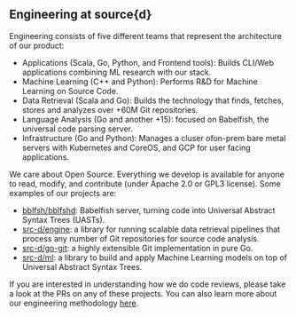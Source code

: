 ## Engineering at source{d}

Engineering consists of five different teams that represent the architecture of our product:

- Applications (Scala, Go, Python, and Frontend tools): Builds CLI/Web applications combining ML research with our stack.
- Machine Learning (C++ and Python): Performs R&D for Machine Learning on Source Code.
- Data Retrieval (Scala and Go): Builds the technology that finds, fetches, stores and analyzes over +60M Git repositories.
- Language Analysis (Go and another +15): focused on Babelfish, the universal code parsing server.
- Infrastructure (Go and Python): Manages a cluser ofon-prem bare metal servers with Kubernetes and CoreOS, and GCP for user facing applications. 

We care about Open Source. Everything we develop is available for anyone to read, modify, and contribute (under Apache 2.0 or GPL3 license). Some examples of our projects are:

- [bblfsh/bblfshd](https://github.com/bblfsh/bblfshd): Babelfish server, turning code into Universal Abstract Syntax Trees (UASTs). 
- [src-d/engine](https://github.com/src-d/engine): a library for running scalable data retrieval pipelines that process any number of Git repositories for source code analysis.  
- [src-d/go-git](https://github.com/src-d/go-git): a highly extensible Git implementation in pure Go.
- [src-d/ml](https://github.com/src-d/ml/tree/develop): a library to build and apply Machine Learning models on top of Universal Abstract Syntax Trees.

If you are interested in understanding how we do code reviews, please take a look at the PRs on any of these projects. You can also learn more about our engineering methodology [here](https://github.com/src-d/guide/tree/master/engineering).